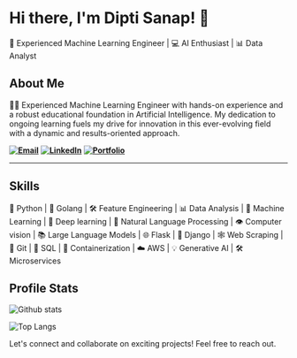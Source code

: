 # Hi there, I'm Dipti Sanap! 👋

🧠 Experienced Machine Learning Engineer | 💻 AI Enthusiast | 📊 Data Analyst

## About Me

👩‍💻 Experienced Machine Learning Engineer with hands-on experience and a robust educational foundation in Artificial Intelligence. My dedication to ongoing learning fuels my drive for innovation in this ever-evolving field with a dynamic and results-oriented approach.

**[![Email](https://img.shields.io/badge/Email-red?&logoWidth=40)](mailto:diptisanap1999@gmail.com)**   **[![LinkedIn](https://img.shields.io/badge/LinkedIn-blue?&logoWidth=40)](https://www.linkedin.com/in/dipti-sanap-7765a3228/)**   **[![Portfolio](https://img.shields.io/badge/Portfolio-green?&logoWidth=40)](https://diptisanap.github.io/Portfolio/)**

---

## Skills

🐍 Python | 🚀 Golang | 🛠️ Feature Engineering | 📊 Data Analysis | 🤖 Machine Learning | 🧠 Deep learning | 📝 Natural Language Processing | 👁️ Computer vision | 📚 Large Language Models | 🌐 Flask | 🎨 Django | 🕸️ Web Scraping | 📝 Git | 💾 SQL | 🐳 Containerization | ☁️ AWS | 💡 Generative AI | 🛠️ Microservices

## Profile Stats

![Github stats](https://github-readme-stats.vercel.app/api?username=DiptiSanap&show_icons=true)

![Top Langs](https://github-readme-stats.vercel.app/api/top-langs/?username=DiptiSanap&layout=compact)



Let's connect and collaborate on exciting projects! Feel free to reach out.
